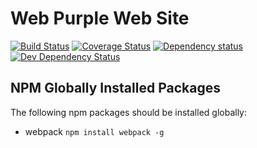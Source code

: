 Web Purple Web Site
============
[![Build Status](https://travis-ci.org/kitos/web-purple.svg?branch=master)](https://travis-ci.org/kitos/web-purple)
[![Coverage Status](https://coveralls.io/repos/github/kitos/web-purple/badge.svg?branch=master)](https://coveralls.io/github/kitos/web-purple?branch=master)
[![Dependency status](https://david-dm.org/kitos/web-purple/status.png)](https://david-dm.org/kitos/web-purple#info=dependencies&view=table)
[![Dev Dependency Status](https://david-dm.org/kitos/web-purple/dev-status.png)](https://david-dm.org/kitos/web-purple#info=devDependencies&view=table)

NPM Globally Installed Packages
------------

The following npm packages should be installed globally:
* webpack ```npm install webpack -g```